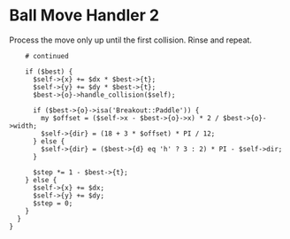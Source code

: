 # Ball Move Handler 2

Process the move only up until the first collision.  Rinse and repeat.

        # continued

        if ($best) {
          $self->{x} += $dx * $best->{t};
          $self->{y} += $dy * $best->{t};
          $best->{o}->handle_collision($self);

          if ($best->{o}->isa('Breakout::Paddle')) {
            my $offset = ($self->x - $best->{o}->x) * 2 / $best->{o}->width;
            $self->{dir} = (18 + 3 * $offset) * PI / 12;
          } else {
            $self->{dir} = ($best->{d} eq 'h' ? 3 : 2) * PI - $self->dir;
          }

          $step *= 1 - $best->{t};
        } else {
          $self->{x} += $dx;
          $self->{y} += $dy;
          $step = 0;
        }
      }
    }
